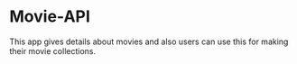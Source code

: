 # Movie-API
 This app gives details about movies and also users can use this for making their movie collections.
